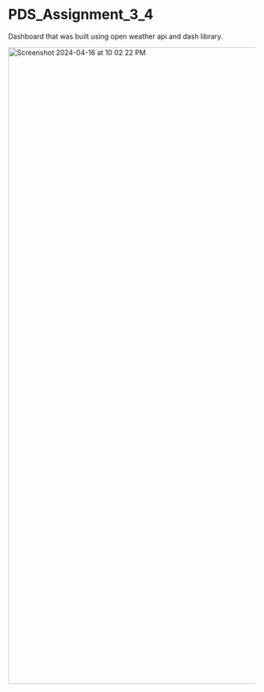 # PDS_Assignment_3_4

Dashboard that was built using open weather api and dash library.

<img width="1294" alt="Screenshot 2024-04-16 at 10 02 22 PM" src="https://github.com/yashwanth944/PDS_Assignment_3_4/assets/20689246/40ab88ae-d740-4e47-a332-d32973f4e260">
